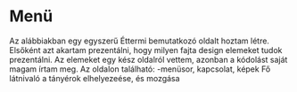 # Menü
Az alábbiakban egy egyszerű Éttermi bemutatkozó oldalt hoztam létre.
Elsőként azt akartam prezentálni, hogy milyen fajta design elemeket tudok prezentálni.
Az elemeket egy kész oldalról vettem, azonban a kódolást saját magam írtam meg.
Az oldalon található:
-menüsor, kapcsolat, képek
Fő látnivaló a tányérok elhelyezeése, és mozgása
